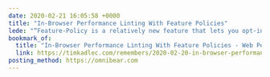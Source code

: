 ```yaml
---
date: 2020-02-21 16:05:58 +0000
title: "In-Browser Performance Linting With Feature Policies"
lede: "“Feature-Policy is a relatively new feature that lets you opt-in or out of certain browser features on your site.” Tim Kadlec runs through performance linting using feature policies."
bookmark_of:
  title: "In-Browser Performance Linting With Feature Policies - Web Performance Consulting | …"
  link: https://timkadlec.com/remembers/2020-02-20-in-browser-performance-linting-with-feature-policies/
posting_method: https://omnibear.com
---
```


